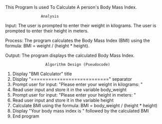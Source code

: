 This Program Is used To Calculate A person's Body Mass Index.

                    Analysis

Input:
The user is prompted to enter their weight in kilograms.
The user is prompted to enter their height in meters.

Process:
The program calculates the Body Mass Index (BMI) using the formula: BMI = weight / (height * height).

Output:
The program displays the calculated Body Mass Index.

                      Algorithm Design (Pseudocode)
1. Display "BMI Calculator" title
2. Display "===========================" separator
3. Prompt user for input: "Please enter your weight in kilograms: "
4. Read user input and store it in the variable body_weight
5. Prompt user for input: "Please enter your height in meters: "
6. Read user input and store it in the variable height
7. Calculate BMI using the formula: BMI = body_weight / (height * height)
8. Display "Your body mass index is " followed by the calculated BMI
9. End program

                     
